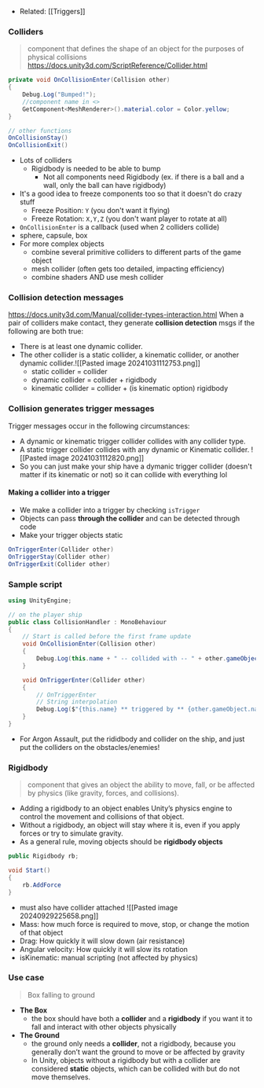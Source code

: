 - Related: [[Triggers]]
### Colliders
> component that defines the shape of an object for the purposes of physical collisions
> https://docs.unity3d.com/ScriptReference/Collider.html
```C#
private void OnCollisionEnter(Collision other)
{
	Debug.Log("Bumped!");
	//component name in <>
	GetComponent<MeshRenderer>().material.color = Color.yellow;
}

// other functions
OnCollisionStay()
OnCollisionExit()
```
- Lots of colliders
	- Rigidbody is needed to be able to bump
		- Not all components need Rigidbody (ex. if there is a ball and a wall, only the ball can have rigidbody)
- It's a good idea to freeze components too so that it doesn't do crazy stuff
	- Freeze Position: `Y` (you don't want it flying)
	- Freeze  Rotation: `X,Y,Z` (you don't want player to rotate at all)
- `OnCollisionEnter` is a callback (used when 2 colliders collide)
- sphere, capsule, box
- For more complex objects
	- combine several primitive colliders to different parts of the game object
	- mesh collider (often gets too detailed, impacting efficiency)
	- combine shaders AND use mesh collider

### Collision detection messages
https://docs.unity3d.com/Manual/collider-types-interaction.html
When a pair of colliders make contact, they generate **collision detection** msgs if the following are both true:
- There is at least one dynamic collider.
- The other collider is a static collider, a kinematic collider, or another dynamic collider.![[Pasted image 20241031112753.png]]
	- static collider = collider
	- dynamic collider = collider + rigidbody
	- kinematic collider = collider + (is kinematic option) rigidbody
### Collision generates trigger messages
Trigger messages occur in the following circumstances:
- A dynamic or kinematic trigger collider collides with any collider type.
- A static trigger collider collides with any dynamic or Kinematic collider.
![[Pasted image 20241031112820.png]]
- So you can just make your ship have a dymanic trigger collider (doesn't matter if its kinematic or not) so it can collide with everything lol
#### Making a collider into a trigger
- We make a collider into a trigger by checking `isTrigger`
- Objects can pass **through the collider** and can be detected through code
- Make your trigger objects static
```C#
OnTriggerEnter(Collider other)
OnTriggerStay(Collider other)
OnTriggerExit(Collider other)
```

### Sample script
```C#
using UnityEngine;

// on the player ship
public class CollisionHandler : MonoBehaviour
{
    // Start is called before the first frame update
    void OnCollisionEnter(Collision other)
    {
        Debug.Log(this.name + " -- collided with -- " + other.gameObject.name);
    }

    void OnTriggerEnter(Collider other)
    {
        // OnTriggerEnter
        // String interpolation
        Debug.Log($"{this.name} ** triggered by ** {other.gameObject.name}");
    }
}
```
- For Argon Assault, put the rididbody and collider on the ship, and just put the colliders on the obstacles/enemies!

### Rigidbody
> component that gives an object the ability to move, fall, or be affected by physics (like gravity, forces, and collisions). 
- Adding a rigidbody to an object enables Unity’s physics engine to control the movement and collisions of that object.
- Without a rigidbody, an object will stay where it is, even if you apply forces or try to simulate gravity.
- As a general rule, moving objects should be **rigidbody objects**
```C#
public Rigidbody rb;

void Start()
{
	rb.AddForce
}
```
- must also have collider attached 
![[Pasted image 20240929225658.png]]
- Mass: how much force is required to move, stop, or change the motion of that object
- Drag: How quickly it will slow down (air resistance)
- Angular velocity: How quickly it will slow its rotation
- isKinematic: manual scripting (not affected by physics)
### Use case
> Box falling to ground
- **The Box** 
	- the box should have both a **collider** and a **rigidbody** if you want it to fall and interact with other objects physically
- **The Ground** 
	- the ground only needs a **collider**, not a rigidbody, because you generally don’t want the ground to move or be affected by gravity
	- In Unity, objects without a rigidbody but with a collider are considered **static** objects, which can be collided with but do not move themselves.
